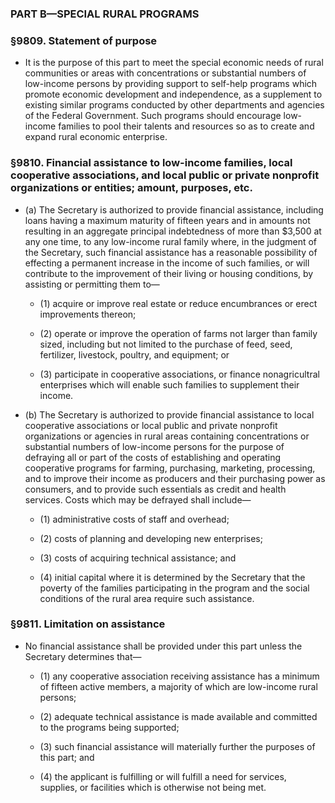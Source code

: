 ### PART B—SPECIAL RURAL PROGRAMS

### §9809. Statement of purpose
* It is the purpose of this part to meet the special economic needs of rural communities or areas with concentrations or substantial numbers of low-income persons by providing support to self-help programs which promote economic development and independence, as a supplement to existing similar programs conducted by other departments and agencies of the Federal Government. Such programs should encourage low-income families to pool their talents and resources so as to create and expand rural economic enterprise.

### §9810. Financial assistance to low-income families, local cooperative associations, and local public or private nonprofit organizations or entities; amount, purposes, etc.
* (a) The Secretary is authorized to provide financial assistance, including loans having a maximum maturity of fifteen years and in amounts not resulting in an aggregate principal indebtedness of more than $3,500 at any one time, to any low-income rural family where, in the judgment of the Secretary, such financial assistance has a reasonable possibility of effecting a permanent increase in the income of such families, or will contribute to the improvement of their living or housing conditions, by assisting or permitting them to—

  * (1) acquire or improve real estate or reduce encumbrances or erect improvements thereon;

  * (2) operate or improve the operation of farms not larger than family sized, including but not limited to the purchase of feed, seed, fertilizer, livestock, poultry, and equipment; or

  * (3) participate in cooperative associations, or finance nonagricultral enterprises which will enable such families to supplement their income.


* (b) The Secretary is authorized to provide financial assistance to local cooperative associations or local public and private nonprofit organizations or agencies in rural areas containing concentrations or substantial numbers of low-income persons for the purpose of defraying all or part of the costs of establishing and operating cooperative programs for farming, purchasing, marketing, processing, and to improve their income as producers and their purchasing power as consumers, and to provide such essentials as credit and health services. Costs which may be defrayed shall include—

  * (1) administrative costs of staff and overhead;

  * (2) costs of planning and developing new enterprises;

  * (3) costs of acquiring technical assistance; and

  * (4) initial capital where it is determined by the Secretary that the poverty of the families participating in the program and the social conditions of the rural area require such assistance.

### §9811. Limitation on assistance
* No financial assistance shall be provided under this part unless the Secretary determines that—

  * (1) any cooperative association receiving assistance has a minimum of fifteen active members, a majority of which are low-income rural persons;

  * (2) adequate technical assistance is made available and committed to the programs being supported;

  * (3) such financial assistance will materially further the purposes of this part; and

  * (4) the applicant is fulfilling or will fulfill a need for services, supplies, or facilities which is otherwise not being met.